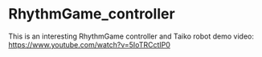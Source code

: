 # RhythmGame_controller
This is an interesting RhythmGame controller and Taiko robot
demo video: https://www.youtube.com/watch?v=5IoTRCctIP0
